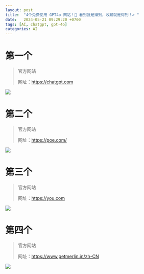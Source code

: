 ```yaml
---
layout: post
title:  "4个免费使用 GPT4o 网站！🍁 看到就是赚到，收藏就是得到！✔ "
date:   2024-05-21 09:29:20 +0700
tags: [AI, chatgpt, gpt-4o]
categories: AI
---
```


# 第一个

> 官方网站
> 
> 网址：https://chatgpt.com

![](https://img2.funning.top/file/a9a318446258be2e1c1fb.png)


# 第二个

> 官方网站
>
> 网址：https://poe.com/

![](https://img2.funning.top/file/6a4152f18a28ab003385f.png)

# 第三个

> 官方网站
>
> 网址：https://you.com

![](https://img2.funning.top/file/3685236dcfd564119ff22.png)

# 第四个

> 官方网站
>
> 网址：https://www.getmerlin.in/zh-CN

![](https://img2.funning.top/file/bd511ec624c6b0eb2ecc7.png)